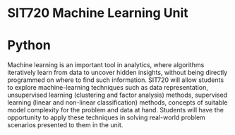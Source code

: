 
# SIT720 Machine Learning Unit
# Python

Machine learning is an important tool in analytics, where algorithms iteratively learn from data to uncover hidden insights, without being directly programmed on where to find such information. SIT720 will allow students to explore machine-learning techniques such as data representation, unsupervised learning (clustering and factor analysis) methods, supervised learning (linear and non-linear classification) methods, concepts of suitable model complexity for the problem and data at hand. 
Students will have the opportunity to apply these techniques in solving real-world problem scenarios presented to them in the unit.
